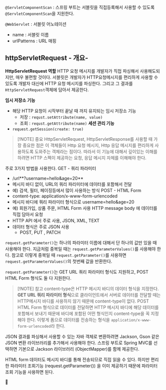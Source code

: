 `@ServletComponentScan` : 스프링 부트는 서블릿을 직접등록해서 사용할 수 있도록 `@ServletComponentScan`을 지원한다. 

`@WebServlet` : 서블릿 어노테이션 
- name : 서블릿 이름 
- urlPatterns : URL 매핑 

## httpServletRequest - 개요-
**HttpServletRequest 역할**
HTTP 요청 메시지를 개발자가 직접 파싱해서 사용해도되지만, 매우 불편할 것이다. 서블릿은 개발자가 HTTP요청메시지를 편리하게 사용할 수 있도록 개발자 대신에 HTTP 요청 메시지를 파싱한다. 그리고 그 결과를 `HttpServletRequest`객체에 담아서 제공한다. 

**임시 저장소 기능**
- 해당 HTTP 요청이 시작부터 끝날 때 까지 유지되는 임시 저장소 기능 
	- 저장 : `requst.setAttribute(name, value)`
	- 조회 :  `requst.getAttribute(name)`
**세션 관리 기능**
- `request.getSession(create: true)`

> [!NOTE] 중요 
> HttpServletRequest, HttpServletResponse를 사용할 때 가장 중요한 점은 이 객체들이  Http 요청 메시지, Http 응답 메시지를 편리하게 사용하도록 도와주는 객체라는 점이다. 따라서 이 기능에 대해서 깊이있는 이해를 하려면 HTTP 스펙이 제공하는 요청, 응답 메시지 자체를 이해해야 한다. 

주로 3가지 방법을 사용한다. 
GET - 쿼리 파라미터 
- /url**?username=hello&age=20**
- 메시지 바디 없이, URL의 쿼리 파리미터에 데이터를 포함해서 전달 
- 예) 검색, 필터, 페이징등에서 많이 사용하는 방식 
POST - HTML Form
- content-type: application/x-www-form-urlencoded
- 메시지 바디에 쿼리 파라미터 형식으로 username=hello&age=20
- 예) 회원가입, 상품 주문, HTML Form 사용 
HTTP message body 에 데이터를 직접 담아서 요청 
- HTTP API 에서 주로 사용, JSON, XML, TEXT
- 데이터 형식은 주로 JSON 사용 
	- POST, PUT , PATCH 

`request.getParameter()`는 하나의 파라미터 이름에 대해서 단 하나의 값만 있을 때 사용해야 한다. 지금처럼 중복일 때는 `request.getParameterValues()`를 사용해야 한다. 
참고로 이렇게 중복일 때 `request.getParameter()`를 사용하면 `request.getParameterValues()`의 첫번째 값을 반환한다. 

`request.getParameter()`는 GET URL 쿼리 파라미터 형식도 지원하고, POST HTML Form 형식도 둘 다 지원한다. 


> [!NOTE] 참고
> content-type은 HTTP 메시지 바디의 데이터 형식을 지정한다. 
> **GET URL 쿼리 파라미터 형식**으로 클라이언트에서 서버로 데이터를 전달할 때는 HTTP메시지 바디를 사용하지 않기 때문에 content-type이 없다. 
> POST HTML Form 형식으로 데이터를 전달하면 HTTP 메시지 바디에 해당 데이터를 포함해서 보내기 때문에 바디에 포함된 어떤 형식인지 content-type을 꼭 지정해야 한다. 이렇게 폼으로 데이터를 전송하는 형식을 `application/x-www-form-urlencoded`라 한다.


JSON 결과를 파싱해서 사용할 수 있는 자바 객체로 변환하려면 Jackson, Gson 같은 JSON 변환 라이브러리를 추가해서 사용해야 한다. 스프링 부트로 Spring MVC를 선택하면 기본으로 Jackson 라이브러리 (ObjectMapper)를 함께 제공한다. 

HTML form 데이터도 메시지 바디를 통해 전송되므로 직접 읽을 수 있다. 하지만 편리한 파라미터 조회기능 (request.getParameter()) 을 이미 제공하기 때문에 파라미터 조회 기능을 사용하면 된다. 





















































